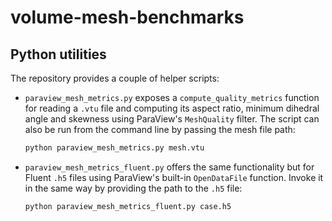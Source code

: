 # volume-mesh-benchmarks

## Python utilities

The repository provides a couple of helper scripts:

* `paraview_mesh_metrics.py` exposes a `compute_quality_metrics` function for
  reading a `.vtu` file and computing its aspect ratio, minimum dihedral
  angle and skewness using ParaView's `MeshQuality` filter. The script can
  also be run from the command line by passing the mesh file path:

  ```bash
  python paraview_mesh_metrics.py mesh.vtu
  ```

* `paraview_mesh_metrics_fluent.py` offers the same functionality but for
  Fluent `.h5` files using ParaView's built-in `OpenDataFile` function. Invoke it in the same
  way by providing the path to the `.h5` file:

  ```bash
  python paraview_mesh_metrics_fluent.py case.h5
  ```

